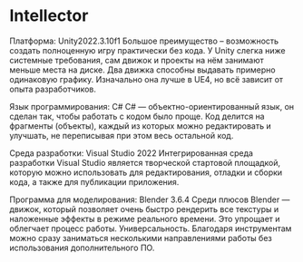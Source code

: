 # Intellector

Платформа: Unity2022.3.10f1
Большое преимущество – возможность создать полноценную игру практически без кода. У Unity слегка ниже системные требования, сам движок и проекты на нём занимают меньше места на диске. Два движка способны выдавать примерно одинаковую графику. Изначально она лучше в UE4, но всё зависит от опыта разработчиков.

Язык программирования: C#
C# — объектно-ориентированный язык, он сделан так, чтобы работать с кодом было проще. Код делится на фрагменты (объекты), каждый из которых можно редактировать и улучшать, не переписывая при этом весь остальной код.

Среда разработки: Visual Studio 2022
Интегрированная среда разработки Visual Studio является творческой стартовой площадкой, которую можно использовать для редактирования, отладки и сборки кода, а также для публикации приложения.

Программа для моделирования: Blender 3.6.4
Среди плюсов Blender ― движок, который позволяет очень быстро рендерить все текстуры и наложенные эффекты в режиме реального времени. Это упрощает и облегчает процесс работы. Универсальность. Благодаря инструментам можно сразу заниматься несколькими направлениями работы без использования дополнительного ПО.
